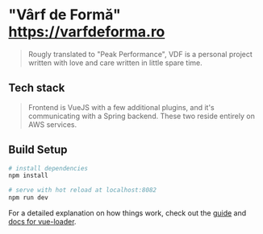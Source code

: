 # "Vârf de Formă" https://varfdeforma.ro

> Rougly translated to "Peak Performance", VDF is a personal project written with love and care written in little spare time. 

## Tech stack

> Frontend is VueJS with a few additional plugins, and it's communicating with a Spring backend. 
> These two reside entirely on AWS services. 

## Build Setup

``` bash
# install dependencies
npm install

# serve with hot reload at localhost:8082
npm run dev
```

For a detailed explanation on how things work, check out the [guide](http://vuejs-templates.github.io/webpack/) and [docs for vue-loader](http://vuejs.github.io/vue-loader).
